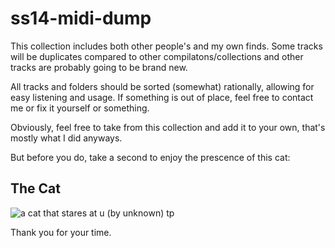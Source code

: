 # ss14-midi-dump
This collection includes both other people's and my own finds. Some tracks will be duplicates compared to other compilatons/collections and other tracks are probably going to be brand new.

All tracks and folders should be sorted (somewhat) rationally, allowing for easy listening and usage. If something is out of place, feel free to contact me or fix it yourself or something.

Obviously, feel free to take from this collection and add it to your own, that's mostly what I did anyways.

But before you do, take a second to enjoy the prescence of this cat:

## The Cat
![a cat that stares at u (by unknown) tp](https://github.com/user-attachments/assets/5135960b-ac01-4da1-8430-01a1da99340d)

Thank you for your time.

